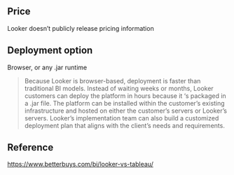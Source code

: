 ## Price
Looker doesn’t publicly release pricing information
## Deployment option

Browser, or any .jar runtime
> Because Looker is browser-based, deployment is faster than traditional BI models.
> Instead of waiting weeks or months, Looker customers can deploy the platform in hours because it ‘s packaged in a .jar file. The platform can be installed within the customer’s existing infrastructure and hosted on either the customer’s servers or Looker’s servers.
> Looker’s implementation team can also build a customized deployment plan that aligns with the client’s needs and requirements.

## Reference
https://www.betterbuys.com/bi/looker-vs-tableau/


